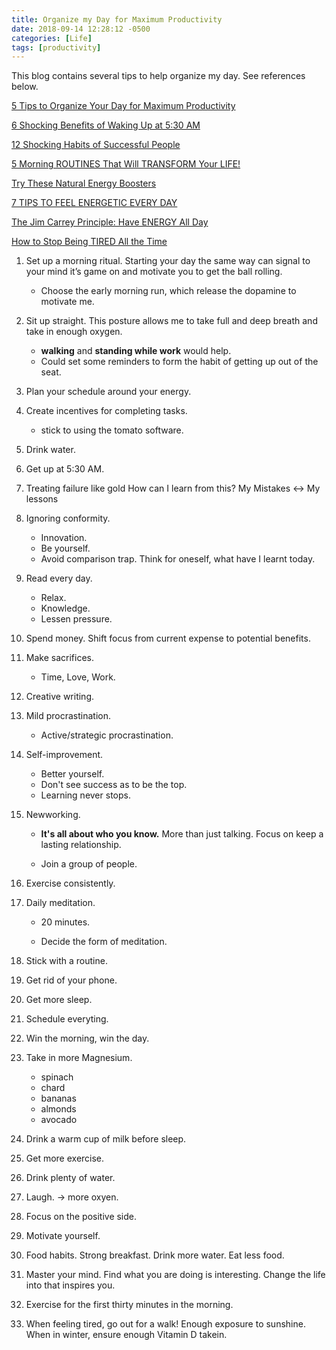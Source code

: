 ```yaml
---
title: Organize my Day for Maximum Productivity
date: 2018-09-14 12:28:12 -0500
categories: [Life]
tags: [productivity]
---
```


This blog contains several tips to help organize my day. See references below.

[5 Tips to Organize Your Day for Maximum Productivity](https://www.huffingtonpost.com/daniel-scalco/productivity-tips_b_7608084.html)

[6 Shocking Benefits of Waking Up at 5:30 AM](https://www.youtube.com/watch?v=GXEyEimrKVQ)

[12 Shocking Habits of Successful People](https://www.youtube.com/watch?v=_ulhxX_tnqY)

[5 Morning ROUTINES That Will TRANSFORM Your LIFE!](https://www.youtube.com/watch?v=LmO5aLvwe8A)

[Try These Natural Energy Boosters](https://www.youtube.com/watch?v=U5Cb11BLKso)

[7 TIPS TO FEEL ENERGETIC EVERY DAY](https://www.youtube.com/watch?v=10VqctU8_Xs)

[The Jim Carrey Principle: Have ENERGY All Day](https://www.youtube.com/watch?v=NGUXQokdDTw)

[How to Stop Being TIRED All the Time](https://www.youtube.com/watch?v=HmZs6_CJ_u8)

1. Set up a morning ritual.
Starting your day the same way can signal to your mind it’s game on and motivate you to get the ball rolling. 

    - Choose the early morning run, which release the dopamine to motivate me. 

2. Sit up straight. 
This posture allows me to take full and deep breath and take in enough oxygen. 

    - **walking** and **standing while work** would help. 
    - Could set some reminders to form the habit of getting up out of the seat.

3. Plan your schedule around your energy.

4. Create incentives for completing tasks.
    - stick to using the tomato software.

5. Drink water.

6. Get up at 5:30 AM.

7. Treating failure like gold
How can I learn from this?
My Mistakes <-> My lessons

8. Ignoring conformity.
    - Innovation.
    - Be yourself.
    - Avoid comparison trap. Think for oneself, what have I learnt today.

9. Read every day.
    - Relax.
    - Knowledge.
    - Lessen pressure.

10. Spend money. Shift focus from current expense to potential benefits.

11. Make sacrifices.
    - Time, Love, Work.

12. Creative writing.

13. Mild procrastination.
    - Active/strategic procrastination.

14. Self-improvement.
    - Better yourself.
    - Don't see success as to be the top.
    - Learning never stops.

15. Newworking.
    - **It's all about who you know.** More than just talking. Focus on keep a lasting relationship.

    - Join a group of people.

16. Exercise consistently.

17. Daily meditation.
    - 20 minutes.

    - Decide the form of meditation.

18. Stick with a routine.

19. Get rid of your phone.

20. Get more sleep.

21. Schedule everyting.

22. Win the morning, win the day.

23. Take in more Magnesium.
    - spinach
    - chard
    - bananas
    - almonds
    - avocado

24. Drink a warm cup of milk before sleep.

25. Get more exercise.

26. Drink plenty of water.

27. Laugh. -> more oxyen.

28. Focus on the positive side.

29. Motivate yourself. 

30. Food habits. Strong breakfast. Drink more water. Eat less food.

31. Master your mind. Find what you are doing is interesting. Change the life into that inspires you.

32. Exercise for the first thirty minutes in the morning.

33. When feeling tired, go out for a walk! Enough exposure to sunshine. When in winter, ensure enough Vitamin D takein.
